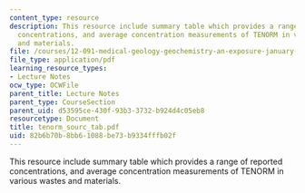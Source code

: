 ```yaml
---
content_type: resource
description: This resource include summary table which provides a range of reported
  concentrations, and average concentration measurements of TENORM in various wastes
  and materials.
file: /courses/12-091-medical-geology-geochemistry-an-exposure-january-iap-2006/82b6b70b8bb61088be73b9334fffb02f_tenorm_sourc_tab.pdf
file_type: application/pdf
learning_resource_types:
- Lecture Notes
ocw_type: OCWFile
parent_title: Lecture Notes
parent_type: CourseSection
parent_uid: d53595ce-430f-93b3-3732-b924d4c05eb8
resourcetype: Document
title: tenorm_sourc_tab.pdf
uid: 82b6b70b-8bb6-1088-be73-b9334fffb02f
---
```

This resource include summary table which provides a range of reported concentrations, and average concentration measurements of TENORM in various wastes and materials.

